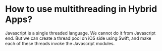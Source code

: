 # How to use multithreading in Hybrid Apps?

Javascript is a single threaded language. We cannot do it from Javascript end. But we can create a thread pool on iOS side using Swift, and make each of these threads invoke the Javascript modules.